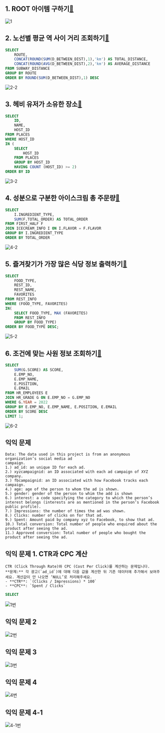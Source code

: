 ## 1. ROOT 아이템 구하기[🔗](https://school.programmers.co.kr/learn/courses/30/lessons/273710)



![1](../STUDY/image/1.png)

## 2. 노선별 평균 역 사이 거리 조회하기[🔗](https://school.programmers.co.kr/learn/courses/30/lessons/284531)

```sql
SELECT
    ROUTE,
    CONCAT(ROUND(SUM(D_BETWEEN_DIST),1),'km') AS TOTAL_DISTANCE,
    CONCAT(ROUND(AVG(D_BETWEEN_DIST),2),'km') AS AVERAGE_DISTANCE
FROM SUBWAY_DISTANCE
GROUP BY ROUTE
ORDER BY ROUND(SUM(D_BETWEEN_DIST),1) DESC
```

![2-2](../STUDY/image/2-2.png)

## 3. 헤비 유저가 소유한 장소[🔗](https://school.programmers.co.kr/learn/courses/30/lessons/77487)

```SQL
SELECT
    ID,
    NAME,
    HOST_ID
FROM PLACES
WHERE HOST_ID
IN (
    SELECT
        HOST_ID
    FROM PLACES
    GROUP BY HOST_ID
    HAVING COUNT (HOST_ID) >= 2)
ORDER BY ID
```

![3-2](../STUDY/image/3-2.png)

## 4. 성분으로 구분한 아이스크림 총 주문량[🔗](https://school.programmers.co.kr/learn/courses/30/lessons/133026)

```SQL
SELECT
    I.INGREDIENT_TYPE,
    SUM(F.TOTAL_ORDER) AS TOTAL_ORDER
FROM FIRST_HALF F
JOIN ICECREAM_INFO I ON I.FLAVOR = F.FLAVOR
GROUP BY I.INGREDIENT_TYPE
ORDER BY TOTAL_ORDER
```

![4-2](../STUDY/image/4-2.png)

## 5. 즐겨찾기가 가장 많은 식당 정보 출력하기[🔗](https://school.programmers.co.kr/learn/courses/30/lessons/131123)

```SQL
SELECT
    FOOD_TYPE,
    REST_ID,
    REST_NAME,
    FAVORITES
FROM REST_INFO
WHERE (FOOD_TYPE, FAVORITES)
IN(
    SELECT FOOD_TYPE, MAX (FAVORITES)
    FROM REST_INFO
    GROUP BY FOOD_TYPE)
ORDER BY FOOD_TYPE DESC;
```

![5-2](../STUDY/image/5-2.png)

## 6. 조건에 맞는 사원 정보 조회하기[🔗](https://school.programmers.co.kr/learn/courses/30/lessons/284527)

```SQL
SELECT
    SUM(G.SCORE) AS SCORE,
    E.EMP_NO,
    E.EMP_NAME,
    E.POSITION,
    E.EMAIL
FROM HR_EMPLOYEES E
JOIN HR_GRADE G ON E.EMP_NO = G.EMP_NO
WHERE G.YEAR = 2022
GROUP BY E.EMP_NO, E.EMP_NAME, E.POSITION, E.EMAIL
ORDER BY SCORE DESC
LIMIT 1;
```

![6-2](../STUDY/image/6-2.png)

## 익익 문제
```
Data: The data used in this project is from an anonymous organization’s social media ad
campaign.
1.) ad_id: an unique ID for each ad.
2.) xyzcampaignid: an ID associated with each ad campaign of XYZ company.
3.) fbcampaignid: an ID associated with how Facebook tracks each campaign.
4.) age: age of the person to whom the ad is shown.
5.) gender: gender of the person to whim the add is shown
6.) interest: a code specifying the category to which the person’s interest belongs (interests are as mentioned in the person’s Facebook public profile).
7.) Impressions: the number of times the ad was shown.
8.) Clicks: number of clicks on for that ad.
9.) Spent: Amount paid by company xyz to Facebook, to show that ad.
10.) Total conversion: Total number of people who enquired about the product after seeing the ad.
11.) Approved conversion: Total number of people who bought the product after seeing the ad.
```

## 익익 문제 1. CTR과 CPC 계산
```MD
CTR (Click Through Rate)와 CPC (Cost Per Click)를 계산하는 문제입니다.
**문제:** 각 광고(`ad_id`)에 대해 다음 값을 계산한 뒤 기존 데이터에 추가해서 보여주세요. 계산값이 안 나오면 ‘NULL’로 처리해주세요.
- **CTR**: `(Clicks / Impressions) * 100`
- **CPC**: `Spent / Clicks`
```

```SQL
SELECT

```


![1번](../STUDY/image/1번.png)
## 익익 문제 2
![2번](../STUDY/image/2번.png)
## 익익 문제 3
![3번](../STUDY/image/3번.png)
## 익익 문제 4
![4번](../STUDY/image/4번.png)
## 익익 문제 4-1
![4-1번](../STUDY/image/4-1번.png)